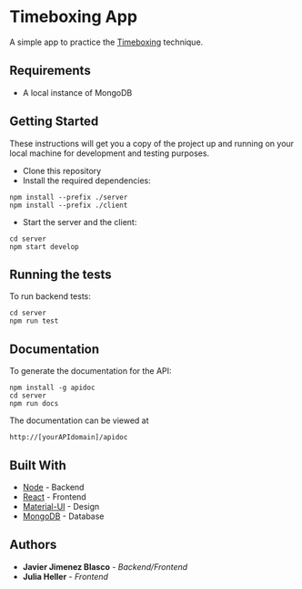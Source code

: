 # Timeboxing App

A simple app to practice the [Timeboxing](https://en.wikipedia.org/wiki/Timeboxing) technique.

## Requirements
- A local instance of MongoDB

## Getting Started

These instructions will get you a copy of the project up and running on your local machine for development and testing purposes.

- Clone this repository
- Install the required dependencies:
```
npm install --prefix ./server
npm install --prefix ./client
```
- Start the server and the client:
```
cd server
npm start develop
```

## Running the tests

To run backend tests:

```
cd server
npm run test
```

## Documentation

To generate the documentation for the API:

```
npm install -g apidoc
cd server
npm run docs
```
The documentation can be viewed at
```
http://[yourAPIdomain]/apidoc
```

## Built With

* [Node](https://nodejs.org) - Backend
* [React](https://reactjs.org) - Frontend
* [Material-UI](https://material-ui.com) - Design
* [MongoDB](https://www.mongodb.com) - Database

## Authors

* **Javier Jimenez Blasco** - *Backend/Frontend* 
* **Julia Heller** - *Frontend* 


